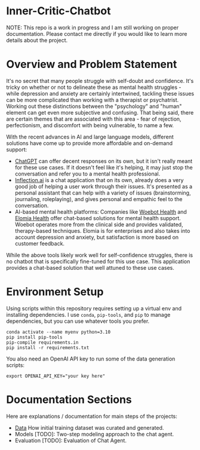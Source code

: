 # Inner-Critic-Chatbot
NOTE: This repo is a work in progress and I am still working on proper documentation. Please contact me directly if you would like to learn more details about the project.
# Overview and Problem Statement
It's no secret that many people struggle with self-doubt and confidence. It's tricky on whether or not to delineate these as mental health struggles - while depression and anxiety are certainly intertwined, tackling these issues can be more complicated than working with a therapist or psychatrist. Working out these distinctions between the "psychology" and "human" element can get even more subjective and confusing. That being said, there are certain themes that are associated with this area - fear of rejection, perfectionism, and discomfort with being vulnerable, to name a few.

With the recent advances in AI and large language models, different solutions have come up to provide more affordable and on-demand support:
- [ChatGPT](https://chat.openai.com/) can offer decent responses on its own, but it isn't really meant for these use cases. If it doesn't feel like it's helping, it may just stop the conversation and refer you to a mental health professional.
- [Inflection.ai](https://inflection.ai/) is a chat application that on its own, already does a very good job of helping a user work through their issues. It's presented as a personal assistant that can help with a variety of issues (brainstorming, journaling, roleplaying), and gives personal and empathic feel to the conversation.
- AI-based mental health platforms: Companies like [Woebot Health](https://woebothealth.com/) and [Elomia Health](https://elomia.com/) offer chat-based solutions for mental health support. Woebot operates more from the clinical side and provides validated, therapy-based techniques. Elomia is for enterprises and also takes into account depression and anxiety, but satisfaction is more based on customer feedback.

While the above tools likely work well for self-confidence struggles, there is no chatbot that is specifically fine-tuned for this use case. This application provides a chat-based solution that well attuned to these use cases.

# Environment Setup
Using scripts within this repository requires setting up a virtual env and installing dependencies. I use `conda`, `pip-tools`, and `pip` to manage dependencies, but you can use whatever tools you prefer.
```
conda activate --name myenv python=3.10
pip install pip-tools
pip-compile requirements.in
pip install -r requirements.txt
```

You also need an OpenAI API key to run some of the data generation scripts:
```
export OPENAI_API_KEY="your key here"
```

# Documentation Sections

Here are explanations / documentation for main steps of the projects:
- [Data](data/README.md) How initial training dataset was curated and generated.
- Models [TODO]: Two-step modeling approach to the chat agent.
- Evaluation [TODO]: Evaluation of Chat Agent.
